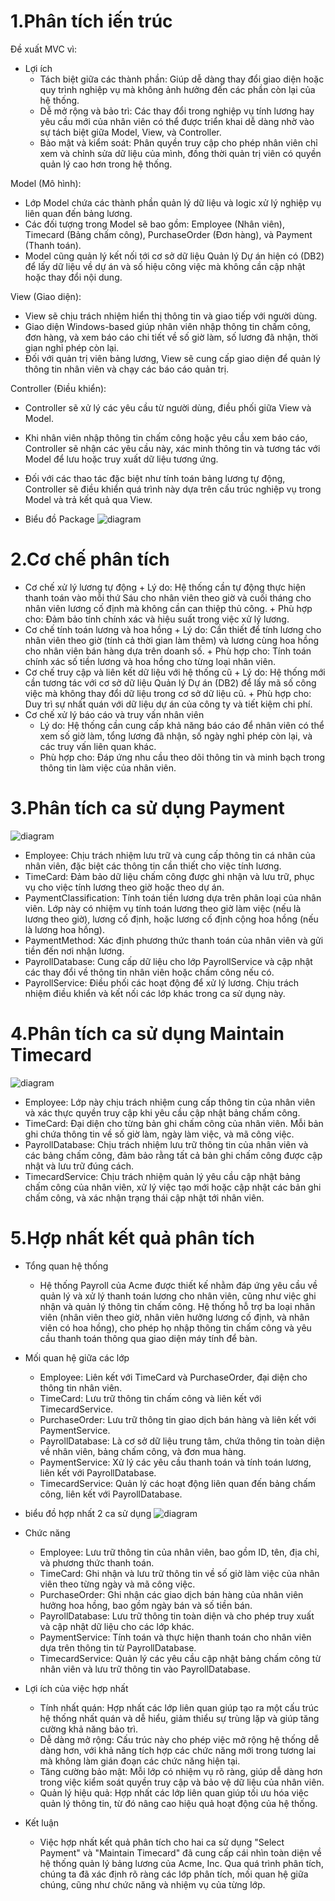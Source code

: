 # 1.Phân tích iến trúc
Đề xuất MVC vì:
- Lợi ích
    + Tách biệt giữa các thành phần: Giúp dễ dàng thay đổi giao diện hoặc quy trình nghiệp vụ mà không ảnh hưởng đến các phần còn lại của     hệ thống.
    + Dễ mở rộng và bảo trì: Các thay đổi trong nghiệp vụ tính lương hay yêu cầu mới của nhân viên có thể được triển khai dễ dàng nhờ vào     sự tách biệt giữa Model, View, và Controller.
    + Bảo mật và kiểm soát: Phân quyền truy cập cho phép nhân viên chỉ xem và chỉnh sửa dữ liệu của mình, đồng thời quản trị viên có          quyền quản lý cao hơn trong hệ thống.

Model (Mô hình):
- Lớp Model chứa các thành phần quản lý dữ liệu và logic xử lý nghiệp vụ liên quan đến bảng lương.
- Các đối tượng trong Model sẽ bao gồm: Employee (Nhân viên), Timecard (Bảng chấm công), PurchaseOrder (Đơn hàng), và Payment (Thanh toán).
- Model cũng quản lý kết nối tới cơ sở dữ liệu Quản lý Dự án hiện có (DB2) để lấy dữ liệu về dự án và số hiệu công việc mà không cần cập nhật hoặc thay đổi nội dung.

View (Giao diện):
- View sẽ chịu trách nhiệm hiển thị thông tin và giao tiếp với người dùng.
- Giao diện Windows-based giúp nhân viên nhập thông tin chấm công, đơn hàng, và xem báo cáo chi tiết về số giờ làm, số lương đã nhận, thời gian nghỉ phép còn lại.
- Đối với quản trị viên bảng lương, View sẽ cung cấp giao diện để quản lý thông tin nhân viên và chạy các báo cáo quản trị.

Controller (Điều khiển):
- Controller sẽ xử lý các yêu cầu từ người dùng, điều phối giữa View và Model.
- Khi nhân viên nhập thông tin chấm công hoặc yêu cầu xem báo cáo, Controller sẽ nhận các yêu cầu này, xác minh thông tin và tương tác với Model để lưu hoặc truy xuất dữ liệu tương ứng.
- Đối với các thao tác đặc biệt như tính toán bảng lương tự động, Controller sẽ điều khiển quá trình này dựa trên cấu trúc nghiệp vụ trong Model và trả kết quả qua View.

- Biểu đồ Package
![diagram](https://www.planttext.com/api/plantuml/png/X5FBReCm4Bpp5HRt_40FLSZZa0Dg53MvR-rjwjROr3QjeYfVraC_gR_GDGP2WIWSGEpEUcQ7uVVxP-uyM5yLAYc1ly4HMPeVbYop_4LwvBwocBAl965qjOZS25HKPCt55JZ7raMfp0bnK7wK1NAmOb3ULiG03X-iG3limQb0xRjgfsm57fveY6MSetDfJyDbUhLO6gr9kZHwehsrvfMQEMWwCj2i5XtgdCJxlsqF4ZzxH9sOTb-sqHxjCt2SrjCQiDRUdlQR2SGEIsDzu97ws4ESnwHaZJLAiKmKKjzYRXLUTfsaRywCAaRq0pV8Mn_GQ4S1Q1UzGCRVDTIlzbkzLm5Hug3T28oXdCtk-nBlo35hFgH0oWM59wsXFK30nqc2xl2zGkSZb95higmKX1p5kJe9OuQzesTMvyrD4jHp0LWAyAGalAS9wPwZ5k7N-mC00F__0m00)
  
# 2.Cơ chế phân tích
- Cơ chế xử lý lương tự động
      + Lý do: Hệ thống cần tự động thực hiện thanh toán vào mỗi thứ Sáu cho nhân viên theo giờ và cuối tháng cho nhân viên lương cố định        mà không cần can thiệp thủ công.
      + Phù hợp cho: Đảm bảo tính chính xác và hiệu suất trong việc xử lý lương.
- Cơ chế tính toán lương và hoa hồng
      + Lý do: Cần thiết để tính lương cho nhân viên theo giờ (tính cả thời gian làm thêm) và lương cùng hoa hồng cho nhân viên bán hàng        dựa trên doanh số.
      + Phù hợp cho: Tính toán chính xác số tiền lương và hoa hồng cho từng loại nhân viên.
- Cơ chế truy cập và liên kết dữ liệu với hệ thống cũ
      + Lý do: Hệ thống mới cần tương tác với cơ sở dữ liệu Quản lý Dự án (DB2) để lấy mã số công việc mà không thay đổi dữ liệu trong cơ       sở dữ liệu cũ.
      + Phù hợp cho: Duy trì sự nhất quán với dữ liệu dự án của công ty và tiết kiệm chi phí.
-  Cơ chế xử lý báo cáo và truy vấn nhân viên
      + Lý do: Hệ thống cần cung cấp khả năng báo cáo để nhân viên có thể xem số giờ làm, tổng lương đã nhận, số ngày nghỉ phép còn lại,        và các truy vấn liên quan khác.
      + Phù hợp cho: Đáp ứng nhu cầu theo dõi thông tin và minh bạch trong thông tin làm việc của nhân viên.
 
# 3.Phân tích ca sử dụng Payment
![diagram](https://www.planttext.com/api/plantuml/png/R90n3i8m34LtJf6n35mW0nAY30n8I9p0fAwmv2QGE9LwDWQEn1LeAAaATBJ_VzzVVjuVk-RAhaDKgxKwGkSTymbzImQrydYB6AHVDsYbM2w-3HEa184pX3SZdh35d9kK8W_xSip8nDpTAJj_C_NPCeH0DHaGSbOh0smYWs2l3rt_NHFyW79nbLOLChNe4_HHDesBLiQ4mPZ8t4ihwuJgBZ_cXti1003__mC0)

- Employee: Chịu trách nhiệm lưu trữ và cung cấp thông tin cá nhân của nhân viên, đặc biệt các thông tin cần thiết cho việc tính lương.
- TimeCard: Đảm bảo dữ liệu chấm công được ghi nhận và lưu trữ, phục vụ cho việc tính lương theo giờ hoặc theo dự án.
- PaymentClassification: Tính toán tiền lương dựa trên phân loại của nhân viên. Lớp này có nhiệm vụ tính toán lương theo giờ làm việc (nếu là lương theo giờ), lương cố định, hoặc lương cố định cộng hoa hồng (nếu là lương hoa hồng).
- PaymentMethod: Xác định phương thức thanh toán của nhân viên và gửi tiền đến nơi nhận lương.
- PayrollDatabase: Cung cấp dữ liệu cho lớp PayrollService và cập nhật các thay đổi về thông tin nhân viên hoặc chấm công nếu có.
- PayrollService: Điều phối các hoạt động để xử lý lương. Chịu trách nhiệm điều khiển và kết nối các lớp khác trong ca sử dụng này.

# 4.Phân tích ca sử dụng Maintain Timecard
![diagram](https://www.planttext.com/api/plantuml/png/Z91D3e8m48NtdA9BIF02BDm0YMxK18th0eCsKehJbgHdS-6Hl8Ajf8aXNR2Sd-_DU_DvlKi-zi80aCsMd1c7Xc9R0KwiWOmWF3L8THbRgi1Fuy8MATa9ZV8gy05jIl8xnHiSDAy1asYXuwHFrA3eUulIcigVj4864_ZxRXBxObyaqO88-lk7GrTTAxUjZ3G8rlKHvoZbeD2io-7mO0199_0BizuwpuqOEeQyidWSV9KFbP51ADQPsNAbgDBI4by0003__mC0)

- Employee: Lớp này chịu trách nhiệm cung cấp thông tin của nhân viên và xác thực quyền truy cập khi yêu cầu cập nhật bảng chấm công.
- TimeCard: Đại diện cho từng bản ghi chấm công của nhân viên. Mỗi bản ghi chứa thông tin về số giờ làm, ngày làm việc, và mã công việc.
- PayrollDatabase: Chịu trách nhiệm lưu trữ thông tin của nhân viên và các bảng chấm công, đảm bảo rằng tất cả bản ghi chấm công được cập nhật và lưu trữ đúng cách.
- TimecardService: Chịu trách nhiệm quản lý yêu cầu cập nhật bảng chấm công của nhân viên, xử lý việc tạo mới hoặc cập nhật các bản ghi chấm công, và xác nhận trạng thái cập nhật tới nhân viên.

# 5.Hợp nhất kết quả phân tích
- Tổng quan hệ thống
    + Hệ thống Payroll của Acme được thiết kế nhằm đáp ứng yêu cầu về quản lý và xử lý thanh toán lương cho nhân viên, cũng như việc ghi      nhận và quản lý thông tin chấm công. Hệ thống hỗ trợ ba loại nhân viên (nhân viên theo giờ, nhân viên hưởng lương cố định, và nhân        viên có hoa hồng), cho phép họ nhập thông tin chấm công và yêu cầu thanh toán thông qua giao diện máy tính để bàn.
- Mối quan hệ giữa các lớp
    + Employee: Liên kết với TimeCard và PurchaseOrder, đại diện cho thông tin nhân viên.
    + TimeCard: Lưu trữ thông tin chấm công và liên kết với TimecardService.
    + PurchaseOrder: Lưu trữ thông tin giao dịch bán hàng và liên kết với PaymentService.
    + PayrollDatabase: Là cơ sở dữ liệu trung tâm, chứa thông tin toàn diện về nhân viên, bảng chấm công, và đơn mua hàng.
    + PaymentService: Xử lý các yêu cầu thanh toán và tính toán lương, liên kết với PayrollDatabase.
    + TimecardService: Quản lý các hoạt động liên quan đến bảng chấm công, liên kết với PayrollDatabase.
- biểu đồ hợp nhất 2 ca sử dụng
![diagram](https://www.planttext.com/api/plantuml/png/X5HBRi8m4Dtd52DM89KBP561e5AxeKXGTUtOKneHn-dOHeggdgoB7gbNw8HFi4aeNcGnVlFUcu_p-_qpiKwGyxf8AY6tOeCmM8gQJ570ghOEzG0-4-0Z2s4jFEYgC3NYCTYSCJpDKrWvoijD45m8ZJtXgLA4rlRSiAp6qgthAixxIWBzTQvn9aX5-dFXEANv1i57uyc-6jgYuZlZioAydRqBsk32wmpfkjhIatmN5fz98TsMd6hZInUfnNI7ndAMo9Wr80ImOeUduePEfcsbenHs9bS1b93juWuRdY7gwjn-nfu6rAlUz7U5jCjbB2v58Nt1nHmn3UkPQjJf7q15Hl8Oh-5RnvtXIIwfpmBXXqVhNYh5DcA-E_Y_7wLn-LlTbzdZf5tWyVZ-l4qfwqj3odOnyGwaO7scStS0jladih2w5BGe-K4foEezEcRQSySZIKzj3N8kLkR2jNM6NzDLP5l8JMIdoWWUcZpwZXZITYSjy1H4svom7_s9VZysc_1u9bYgvaVq1m00__y30000)

- Chức năng
    + Employee: Lưu trữ thông tin của nhân viên, bao gồm ID, tên, địa chỉ, và phương thức thanh toán.
    + TimeCard: Ghi nhận và lưu trữ thông tin về số giờ làm việc của nhân viên theo từng ngày và mã công việc.
    + PurchaseOrder: Ghi nhận các giao dịch bán hàng của nhân viên hưởng hoa hồng, bao gồm ngày bán và số tiền bán.
    + PayrollDatabase: Lưu trữ thông tin toàn diện và cho phép truy xuất và cập nhật dữ liệu cho các lớp khác.
    + PaymentService: Tính toán và thực hiện thanh toán cho nhân viên dựa trên thông tin từ PayrollDatabase.
    + TimecardService: Quản lý các yêu cầu cập nhật bảng chấm công từ nhân viên và lưu trữ thông tin vào PayrollDatabase.
      
- Lợi ích của việc hợp nhất
    + Tính nhất quán: Hợp nhất các lớp liên quan giúp tạo ra một cấu trúc hệ thống nhất quán và dễ hiểu, giảm thiểu sự trùng lặp và giúp      tăng cường khả năng bảo trì.
    + Dễ dàng mở rộng: Cấu trúc này cho phép việc mở rộng hệ thống dễ dàng hơn, với khả năng tích hợp các chức năng mới trong tương lai 
    mà không làm gián đoạn các chức năng hiện tại.
    + Tăng cường bảo mật: Mỗi lớp có nhiệm vụ rõ ràng, giúp dễ dàng hơn trong việc kiểm soát quyền truy cập và bảo vệ dữ liệu của nhân 
    viên.
    + Quản lý hiệu quả: Hợp nhất các lớp liên quan giúp tối ưu hóa việc quản lý thông tin, từ đó nâng cao hiệu quả hoạt động của hệ thống.
- Kết luận
    + Việc hợp nhất kết quả phân tích cho hai ca sử dụng "Select Payment" và "Maintain Timecard" đã cung cấp cái nhìn toàn diện về hệ         thống quản lý bảng lương của Acme, Inc. Qua quá trình phân tích, chúng ta đã xác định rõ ràng các lớp phân tích, mối quan hệ giữa 
    chúng, cũng như chức năng và nhiệm vụ của từng lớp.
